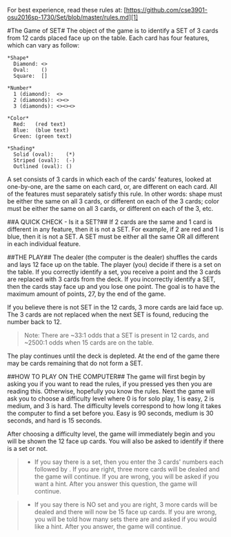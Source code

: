 For best experience, read these rules at:
[https://github.com/cse3901-osu2016sp-1730/Set/blob/master/rules.md][1]

#The Game of SET#
The object of the game is to identify a SET of 3 cards from 12 cards placed face up on the table. Each card has four features, which can vary as follow:
	
	*Shape*
	  Diamond: <>
	  Oval:    ()
	  Square:  []

	*Number*
	  1 (diamond):  <>
	  2 (diamonds): <><>
	  3 (diamonds): <><><>

	*Color*
	  Red:   (red text)
	  Blue:  (blue text)
	  Green: (green text)

	*Shading*
	  Solid (oval):    (*)
	  Striped (oval):  (-)
	  Outlined (oval): ()
	
A set consists of 3 cards in which each of the cards' features, looked at one-by-one, are the same on each card, or, are different on each card. All of the features must separately satisfy this rule. In other words: shape must be either the same on all 3 cards, or different on each of the 3 cards; color must be either the same on all 3 cards, or different on each of the 3, etc.

##A QUICK CHECK - Is it a SET?##
If 2 cards are the same and 1 card is different in any feature, then it is not a SET. For example, if 2 are red and 1 is blue, then it is not a SET. A SET must be either all the same OR all different in each individual feature.

##THE PLAY##
The dealer (the computer is the dealer) shuffles the cards and lays 12 face up on the table. The player (you) decide if there is a set on the table. If you correctly identify a set, you receive a point and the 3 cards are replaced with 3 cards from the deck. If you incorrectly identify a SET, then the cards stay face up and you lose one point. The goal is to have the maximum amount of points, 27, by the end of the game.

If you believe there is not SET in the 12 cards, 3 more cards are laid face up. The 3 cards are not replaced when the next SET is found, reducing the number back to 12.

>Note: There are ~33:1 odds that a SET is present in 12 cards, and ~2500:1 odds when 15 cards are on the table.

The play continues until the deck is depleted. At the end of the game there may be cards remaining that do not form a SET.

##HOW TO PLAY ON THE COMPUTER##
The game will first begin by asking you if you want to read the rules, if you pressed yes then you are reading this. Otherwise, hopefully you know the rules. Next the game will ask you to choose a difficulty level where 0 is for solo play, 1 is easy, 2 is medium, and 3 is hard. The difficulty levels correspond to how long it takes the computer to find a set before you. Easy is 90 seconds, medium is 30 seconds, and hard is 15 seconds.

After choosing a difficulty level, the game will immediately begin and you will be shown the 12 face up cards. You will also be asked to identify if there is a set or not.

> - If you say there is a set, then you enter the 3 cards' numbers each followed by <enter>. If you are right, three more cards will be dealed and the game will continue. If you are wrong, you will be asked if you want a hint. After you answer this question, the game will continue.

> - If you say there is NO set and you are right, 3 more cards will be dealed and there will now be 15 face up cards. If you are wrong, you will be told how many sets there are and asked if you would like a hint. After you answer, the game will continue.

[1]: http://setgame.com
